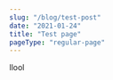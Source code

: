 ```yaml
---
slug: "/blog/test-post"
date: "2021-01-24"
title: "Test page"
pageType: "regular-page"
---
```


llool